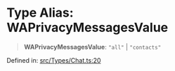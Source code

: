 # Type Alias: WAPrivacyMessagesValue

> **WAPrivacyMessagesValue**: `"all"` \| `"contacts"`

Defined in: [src/Types/Chat.ts:20](https://github.com/Fokusdotid/bail/blob/99acc683da8779d62a0509bb4108fdb35cb2b061/src/Types/Chat.ts#L20)
